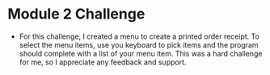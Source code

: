 # Module 2 Challenge

* For this challenge, I created a menu to create a printed order receipt. To select the menu items, use you keyboard to pick items and the program should complete with a list of your menu item. This was a hard challenge for me, so I appreciate any feedback and support.

